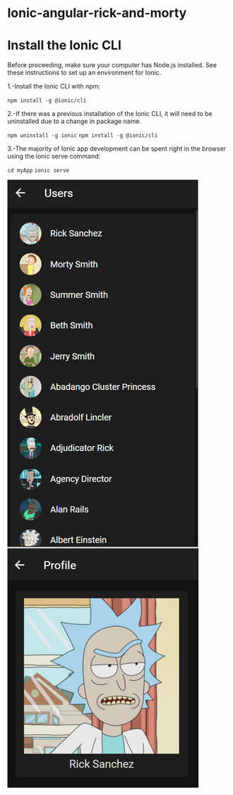 # Ionic-angular-rick-and-morty

# Install the Ionic CLI
Before proceeding, make sure your computer has Node.js installed. See these instructions to set up an environment for Ionic.

1.-Install the Ionic CLI with npm:

`npm install -g @ionic/cli`

2.-If there was a previous installation of the Ionic CLI, it will need to be uninstalled due to a change in package name.

`npm uninstall -g ionic`
`npm install -g @ionic/cli`

3.-The majority of Ionic app development can be spent right in the browser using the ionic serve command:


`cd myApp`
`ionic serve`



![Imagen de muestra del proyecto ](https://github.com/srpollin1/ionic-angular-rick-and-morty/blob/main/userList.png)
![Imagen de muestra del proyecto 2](https://github.com/srpollin1/ionic-angular-rick-and-morty/blob/main/rickprofile.png)
